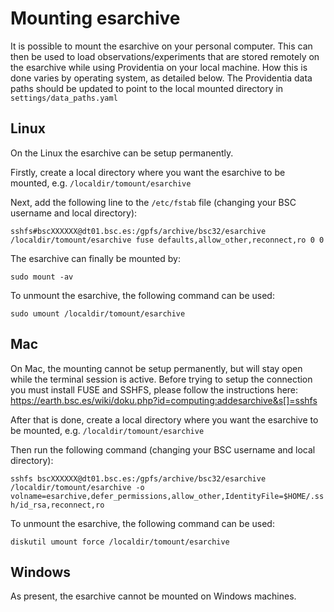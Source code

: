 # Mounting esarchive

It is possible to mount the esarchive on your personal computer. This can then be used to load observations/experiments that are stored remotely on the esarchive while using Providentia on your local machine. How this is done varies by operating system, as detailed below. The Providentia data paths should be updated to point to the local mounted directory in `settings/data_paths.yaml` 

## Linux

On the Linux the esarchive can be setup permanently. 

Firstly, create a local directory where you want the esarchive to be mounted, e.g. `/localdir/tomount/esarchive`

Next, add the following line to the `/etc/fstab` file (changing your BSC username and local directory):

`sshfs#bscXXXXXX@dt01.bsc.es:/gpfs/archive/bsc32/esarchive /localdir/tomount/esarchive fuse defaults,allow_other,reconnect,ro 0 0`

The esarchive can finally be mounted by:

`sudo mount -av `

To unmount the esarchive, the following command can be used:

`sudo umount /localdir/tomount/esarchive`

## Mac

On Mac, the mounting cannot be setup permanently, but will stay open while the terminal session is active. Before trying to setup the connection you must install FUSE and SSHFS, please follow the instructions here: https://earth.bsc.es/wiki/doku.php?id=computing:addesarchive&s[]=sshfs

After that is done, create a local directory where you want the esarchive to be mounted, e.g. `/localdir/tomount/esarchive`

Then run the following command (changing your BSC username and local directory): 

`sshfs bscXXXXXX@dt01.bsc.es:/gpfs/archive/bsc32/esarchive /localdir/tomount/esarchive -o volname=esarchive,defer_permissions,allow_other,IdentityFile=$HOME/.ssh/id_rsa,reconnect,ro`

To unmount the esarchive, the following command can be used:

`diskutil umount force /localdir/tomount/esarchive`

## Windows

As present, the esarchive cannot be mounted on Windows machines.